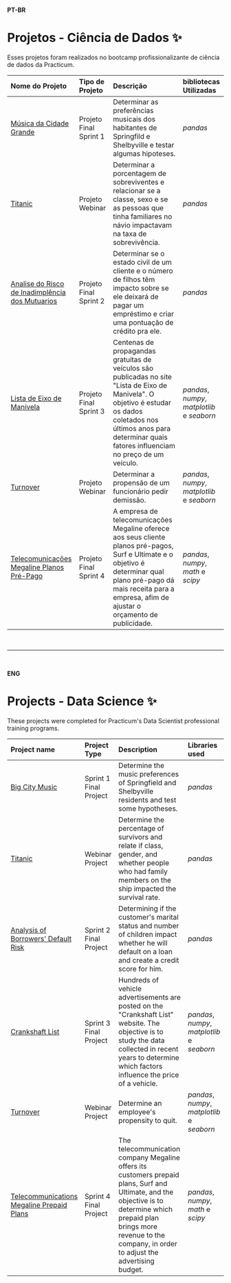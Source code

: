 **PT-BR**

# Projetos - Ciência de Dados ✨ 

Esses projetos foram realizados no bootcamp profissionalizante de ciência de dados da Practicum.

| Nome do Projeto | Tipo de Projeto | Descrição | bibliotecas Utilizadas |
| :---------------------- | :---------------------- | :---------------------- | :---------------------- |
| [Música da Cidade Grande](musica-da-cidade-grande) | Projeto Final Sprint 1 | Determinar as preferências musicais dos habitantes de Springfild e Shelbyville e testar algumas hipoteses. | *pandas* |
| [Titanic](titanic) | Projeto Webinar | Determinar a porcentagem de sobreviventes e relacionar se a classe, sexo e se as pessoas que tinha familiares no návio impactavam na taxa de sobrevivência. | *pandas* |
| [Analise do Risco de Inadimplência dos Mutuarios](analise-do-risco-de-inadimplência-dos-mutuarios) | Projeto Final Sprint 2 | Determinar se o estado civil de um cliente e o número de filhos têm impacto sobre se ele deixará de pagar um empréstimo e criar uma pontuação de crédito pra ele.| *pandas* |
| [Lista de Eixo de Manivela](eixo-de-manivela) | Projeto Final Sprint 3 | Centenas de propagandas gratuitas de veículos são publicadas no site "Lista de Eixo de Manivela". O objetivo é estudar os dados coletados nos últimos anos para determinar quais fatores influenciam no preço de um veículo. | *pandas*, *numpy*, *matplotlib* e *seaborn*|
| [Turnover](turnover) | Projeto Webinar | Determinar a propensão de um funcionário pedir demissão. | *pandas*, *numpy*, *matplotlib* e *seaborn*|
| [Telecomunicações Megaline Planos Pré-Pago](musica-da-cidade-grande) | Projeto Final Sprint 4 | A empresa de telecomunicações Megaline oferece aos seus cliente planos pré-pagos, Surf e Ultimate e o objetivo é determinar qual plano pré-pago dá mais receita para a empresa, afim de ajustar o orçamento de publicidade. | *pandas*, *numpy*, *math* e *scipy*|

<br>

---

<br>

**ENG**

# Projects - Data Science ✨ 

These projects were completed for Practicum's Data Scientist professional training programs.

| Project name | Project Type | Description | Libraries used |
| :---------------------- | :---------------------- | :---------------------- | :---------------------- |
| [Big City Music](musica-da-cidade-grande) | Sprint 1 Final Project | Determine the music preferences of Springfield and Shelbyville residents and test some hypotheses. | *pandas* |
| [Titanic](titanic) |  Webinar Project | Determine the percentage of survivors and relate if class, gender, and whether people who had family members on the ship impacted the survival rate. | *pandas* |
| [Analysis of Borrowers' Default Risk](analise-do-risco-de-inadimplência-dos-mutuarios) | Sprint 2 Final Project | Determining if the customer's marital status and number of children impact whether he will default on a loan and create a credit score for him.| *pandas* |
| [Crankshaft List](eixo-de-manivela) | Sprint 3 Final Project | Hundreds of vehicle advertisements are posted on the "Crankshaft List" website. The objective is to study the data collected in recent years to determine which factors influence the price of a vehicle. | *pandas*, *numpy*, *matplotlib* e *seaborn*|
| [Turnover](turnover) | Webinar Project | Determine an employee's propensity to quit. | *pandas*, *numpy*, *matplotlib* e *seaborn*|
| [Telecommunications Megaline Prepaid Plans](musica-da-cidade-grande) | Sprint 4 Final Project | The telecommunication company Megaline offers its customers prepaid plans, Surf and Ultimate, and the objective is to determine which prepaid plan brings more revenue to the company, in order to adjust the advertising budget. | *pandas*, *numpy*, *math* e *scipy*|

